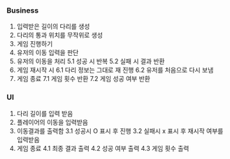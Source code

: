 ### Business
1. 입력받은 길이의 다리를 생성 
2. 다리의 통과 위치를 무작위로 생성 
3. 게임 진행하기
4. 유저의 이동 입력을 판단 
5. 유저의 이동을 처리 
  5.1 성공 시 반복
  5.2 실패 시 결과 반환
6. 게임 재시작 시 
  6.1 다리 정보는 그대로 재 진행 
  6.2 유저를 처음으로 다시 보냄
7. 게임 종료
  7.1 게임 횟수 반환
  7.2 게임 성공 여부 반환 

### UI
1. 다리 길이를 입력 받음
2. 플레이어의 이동을 입력받음
3. 이동결과를 출력함
  3.1 성공시 O 표시 후 진행
  3.2 실패시 x 표시 후 재시작 여부를 입력받음
4. 게임 종료 
  4.1 최종 결과 출력
  4.2 성공 여부 출력
  4.3 게임 횟수 출력 

